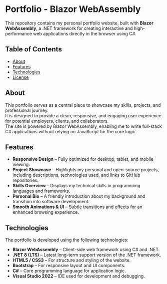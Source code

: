 # Portfolio - Blazor WebAssembly

This repository contains my personal portfolio website, built with **Blazor WebAssembly**, a .NET framework for creating interactive and high-performance web applications directly in the browser using C#.

## Table of Contents

- [About](#about)
- [Features](#features)
- [Technologies](#technologies)
- [License](#license)

## About

This portfolio serves as a central place to showcase my skills, projects, and professional journey.  
It is designed to provide a clean, responsive, and engaging user experience for potential employers, clients, and collaborators.  
The site is powered by Blazor WebAssembly, enabling me to write full-stack C# applications without relying on JavaScript for the core logic.

## Features

- **Responsive Design** – Fully optimized for desktop, tablet, and mobile viewing.
- **Project Showcase** – Highlights my personal and open-source projects, including descriptions, technologies used, and links to GitHub repositories.
- **Skills Overview** – Displays my technical skills in programming languages and frameworks.
- **Personal Bio** – A friendly introduction about my background and transition into software development.
- **Smooth Animations & UI** – Subtle transitions and effects for an enhanced browsing experience.

## Technologies

The portfolio is developed using the following technologies:

- **Blazor WebAssembly** – Client-side web framework using C# and .NET.
- **.NET 8 (LTS)** – Latest long-term support version of the .NET framework.
- **HTML5 / CSS3** – For structure and styling of the website.
- **Bootstrap** – For responsive layout and UI components.
- **C#** – Core programming language for application logic.
- **Visual Studio 2022** – IDE used for development and debugging.
